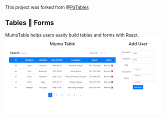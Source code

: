 This project was forked from @[PaTables](https://www.npmjs.com/package/patables) 


## Tables 💙 Forms

MumuTable helps users easily build tables and forms with React.
![mumutable](./mumutable.png)

